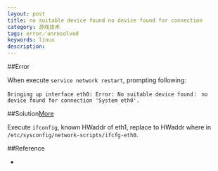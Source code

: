 ```yaml
---
layout: post
title: no suitable device found no device found for connection
category: 游戏技术
tags: error／unresolved
keywords: linux
description: 
---	
```



##Error

When execute `service network restart`, prompting following:

```
Bringing up interface eth0: Error: No suitable device found： no device found for connection 'System eth0'.
```

##Solution[More](http://www.uptimemadeeasy.com/vmware/fixing-eth0-mac-address-vmware-clone-restore/)

Execute `ifconfig`, known HWaddr of eth1, replace to HWaddr where in `/etc/sysconfig/network-scripts/ifcfg-eth0`.

##Reference

* 